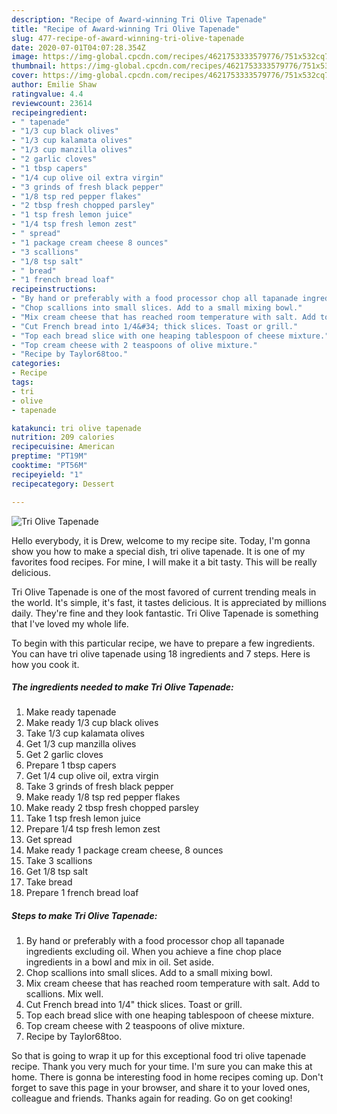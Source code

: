 ```yaml
---
description: "Recipe of Award-winning Tri Olive Tapenade"
title: "Recipe of Award-winning Tri Olive Tapenade"
slug: 477-recipe-of-award-winning-tri-olive-tapenade
date: 2020-07-01T04:07:28.354Z
image: https://img-global.cpcdn.com/recipes/4621753333579776/751x532cq70/tri-olive-tapenade-recipe-main-photo.jpg
thumbnail: https://img-global.cpcdn.com/recipes/4621753333579776/751x532cq70/tri-olive-tapenade-recipe-main-photo.jpg
cover: https://img-global.cpcdn.com/recipes/4621753333579776/751x532cq70/tri-olive-tapenade-recipe-main-photo.jpg
author: Emilie Shaw
ratingvalue: 4.4
reviewcount: 23614
recipeingredient:
- " tapenade"
- "1/3 cup black olives"
- "1/3 cup kalamata olives"
- "1/3 cup manzilla olives"
- "2 garlic cloves"
- "1 tbsp capers"
- "1/4 cup olive oil extra virgin"
- "3 grinds of fresh black pepper"
- "1/8 tsp red pepper flakes"
- "2 tbsp fresh chopped parsley"
- "1 tsp fresh lemon juice"
- "1/4 tsp fresh lemon zest"
- " spread"
- "1 package cream cheese 8 ounces"
- "3 scallions"
- "1/8 tsp salt"
- " bread"
- "1 french bread loaf"
recipeinstructions:
- "By hand or preferably with a food processor chop all tapanade ingredients excluding oil. When you achieve a fine chop place ingredients in a bowl and mix in oil. Set aside."
- "Chop scallions into small slices. Add to a small mixing bowl."
- "Mix cream cheese that has reached room temperature with salt. Add to scallions. Mix well."
- "Cut French bread into 1/4&#34; thick slices. Toast or grill."
- "Top each bread slice with one heaping tablespoon of cheese mixture."
- "Top cream cheese with 2 teaspoons of olive mixture."
- "Recipe by Taylor68too."
categories:
- Recipe
tags:
- tri
- olive
- tapenade

katakunci: tri olive tapenade 
nutrition: 209 calories
recipecuisine: American
preptime: "PT19M"
cooktime: "PT56M"
recipeyield: "1"
recipecategory: Dessert

---
```



![Tri Olive Tapenade](https://img-global.cpcdn.com/recipes/4621753333579776/751x532cq70/tri-olive-tapenade-recipe-main-photo.jpg)

Hello everybody, it is Drew, welcome to my recipe site. Today, I'm gonna show you how to make a special dish, tri olive tapenade. It is one of my favorites food recipes. For mine, I will make it a bit tasty. This will be really delicious.



Tri Olive Tapenade is one of the most favored of current trending meals in the world. It's simple, it's fast, it tastes delicious. It is appreciated by millions daily. They're fine and they look fantastic. Tri Olive Tapenade is something that I've loved my whole life.


To begin with this particular recipe, we have to prepare a few ingredients. You can have tri olive tapenade using 18 ingredients and 7 steps. Here is how you cook it.

<!--inarticleads1-->

##### The ingredients needed to make Tri Olive Tapenade:

1. Make ready  tapenade
1. Make ready 1/3 cup black olives
1. Take 1/3 cup kalamata olives
1. Get 1/3 cup manzilla olives
1. Get 2 garlic cloves
1. Prepare 1 tbsp capers
1. Get 1/4 cup olive oil, extra virgin
1. Take 3 grinds of fresh black pepper
1. Make ready 1/8 tsp red pepper flakes
1. Make ready 2 tbsp fresh chopped parsley
1. Take 1 tsp fresh lemon juice
1. Prepare 1/4 tsp fresh lemon zest
1. Get  spread
1. Make ready 1 package cream cheese, 8 ounces
1. Take 3 scallions
1. Get 1/8 tsp salt
1. Take  bread
1. Prepare 1 french bread loaf




<!--inarticleads2-->

##### Steps to make Tri Olive Tapenade:

1. By hand or preferably with a food processor chop all tapanade ingredients excluding oil. When you achieve a fine chop place ingredients in a bowl and mix in oil. Set aside.
1. Chop scallions into small slices. Add to a small mixing bowl.
1. Mix cream cheese that has reached room temperature with salt. Add to scallions. Mix well.
1. Cut French bread into 1/4&#34; thick slices. Toast or grill.
1. Top each bread slice with one heaping tablespoon of cheese mixture.
1. Top cream cheese with 2 teaspoons of olive mixture.
1. Recipe by Taylor68too.




So that is going to wrap it up for this exceptional food tri olive tapenade recipe. Thank you very much for your time. I'm sure you can make this at home. There is gonna be interesting food in home recipes coming up. Don't forget to save this page in your browser, and share it to your loved ones, colleague and friends. Thanks again for reading. Go on get cooking!
